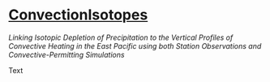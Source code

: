 # [ConvectionIsotopes](https://github.com/natgeo-wong/ConvectionIsotopes)
*Linking Isotopic Depletion of Precipitation to the Vertical Profiles of Convective Heating in the East Pacific using both Station Observations and Convective-Permitting Simulations*

Text